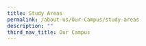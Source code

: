 ```yaml
---
title: Study Areas
permalink: /about-us/Our-Campus/study-areas
description: ""
third_nav_title: Our Campus
---
```

